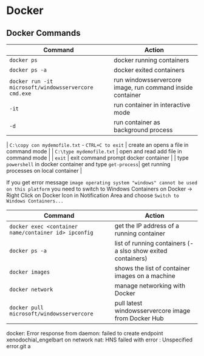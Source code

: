 # Docker

## Docker Commands

| Command                                                     |               Action                                          |
|-------------------------------------------------------------|---------------------------------------------------------------|
|`docker ps`                                                  | docker running containers                                     |
|`docker ps -a`                                               | docker exited containers                                      |
|`docker run -it microsoft/windowsservercore cmd.exe`         | run windowsservercore image, run command inside container     |
|`-it`                                                        | run container in interactive mode                             |
|`-d`                                                         | run container as background process                           |

| `C:\copy con mydemofile.txt`  - `CTRL+C to exit`            | create an opens a file in command mode                        |
| `C:\type mydemofile.txt`                                    | open and read add file in command mode                        |
| `exit`                                                      | exit command prompt docker container                          |
| type `powershell` in docker container and type `get-process`| get running processes on local container                      |

If you get error message `image operating system "windows" cannot be used on this platform` you need to switch to Windows Containers on Docker -> Right Click on Docker Icon in Notification Area and choose `Switch to Windows Containers...`

| Command                                                     |               Action                                          |
|-------------------------------------------------------------|---------------------------------------------------------------|
|`docker exec <container name/container id> ipconfig`         | get the IP address of a running container                     |
|`docker ps -a`                                               | list of running containers (-a slso show exited containers)   |
|`docker images`                                              | shows the list of container images on a machine               |
|`docker network`                                             | manage networking with Docker                                 |
|`docker pull microsoft/windowsservercore`                    | pull latest windowsservercore image from Docker Hub           |

docker: Error response from daemon: failed to create endpoint xenodochial_engelbart on network nat: HNS failed with error : Unspecified error.git a